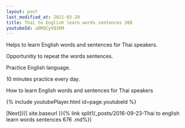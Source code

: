```yaml
---
layout: post
last_modified_at: 2021-03-29
title: Thai to English learn words sentences 208 
youtubeId: uDRQCyVQ1KM
---
```

 
 
Helps to learn English words and sentences for Thai speakers.

Opportunitiy to repeat the words sentences. 

Practice English language. 
 
10 minutes practice every day. 
 
How to learn English words and sentences for Thai speakers 
 
{% include youtubePlayer.html id=page.youtubeId %}
 
 
[Next]({{ site.baseurl }}{% link  split1/_posts/2016-09-23-Thai to english learn words sentences 676 .md%})
 
